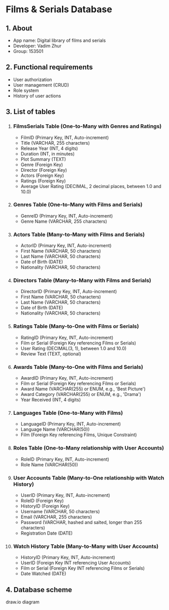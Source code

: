 # Films & Serials Database
## 1. **About**
* App name: Digital library of films and serials
* Developer: Vadim Zhur
* Group: 153501

## 2. **Functional requirements**
* User authorization
* User management (CRUD)
* Role system
* History of user actions

## 3. **List of tables**
1. ### FilmsSerials Table (One-to-Many with Genres and Ratings)
    * FilmID (Primary Key, INT, Auto-increment)
    * Title (VARCHAR, 255 characters)
    * Release Year (INT, 4 digits)
    * Duration (INT, in minutes)
    * Plot Summary (TEXT)
    * Genre (Foreign Key)
    * Director (Foreign Key)
    * Actors (Foreign Key)
    * Ratings (Foreign Key)
    * Average User Rating (DECIMAL, 2 decimal places, between 1.0 and 10.0)
2. ### Genres Table (One-to-Many with Films and Serials)
    * GenreID (Primary Key, INT, Auto-increment)
    * Genre Name (VARCHAR, 255 characters)
3. ### Actors Table (Many-to-Many with Films and Serials)
    * ActorID (Primary Key, INT, Auto-increment)
    * First Name (VARCHAR, 50 characters)
    * Last Name (VARCHAR, 50 characters)
    * Date of Birth (DATE)
    * Nationality (VARCHAR, 50 characters)
4. ### Directors Table (Many-to-Many with Films and Serials)
    * DirectorID (Primary Key, INT, Auto-increment)
    * First Name (VARCHAR, 50 characters)
    * Last Name  (VARCHAR, 50 characters)
    * Date of Birth (DATE)
    * Nationality (VARCHAR, 50 characters)
5. ### Ratings Table (Many-to-One with Films or Serials)
    * RatingID (Primary Key, INT, Auto-increment)
    * Film or Serial (Foreign Key referencing Films or Serials)
    * User Rating (DECIMAL(3, 1), between 1.0 and 10.0)
    * Review Text (TEXT, optional)
6. ### Awards Table (Many-to-One with Films and Serials)
    * AwardID (Primary Key, INT, Auto-increment)
    * Film or Serial (Foreign Key referencing Films or Serials)
    * Award Name (VARCHAR(255) or ENUM, e.g., 'Best Picture')
    * Award Category (VARCHAR(255) or ENUM, e.g., 'Drama')
    * Year Received  (INT, 4 digits)
7. ### Languages Table (One-to-Many with Films)
    * LanguageID (Primary Key, INT, Auto-increment)
    * Language Name (VARCHAR(50))
    * Film (Foreign Key referencing Films, Unique Constraint)
8. ### Roles Table (One-to-Many relationship with User Accounts)
    * RoleID  (Primary Key, INT, Auto-increment)
    * Role Name (VARCHAR(50))
9. ### User Accounts Table (Many-to-One relationship with Watch History)
    * UserID  (Primary Key, INT, Auto-increment)
    * RoleID (Foreign Key)
    * HistoryID (Foreign Key)
    * Username (VARCHAR, 50 characters)
    * Email (VARCHAR, 255 characters)
    * Password (VARCHAR, hashed and salted, longer than 255 characters)
    * Registration Date (DATE)
10. ### Watch History Table (Many-to-Many with User Accounts)
    * HistoryID (Primary Key, INT, Auto-increment)
    * UserID (Foreign Key INT referencing User Accounts)
    * Film or Serial (Foreign Key INT referencing Films or Serials)
    * Date Watched (DATE)

## 4. **Database scheme**
draw.io diagram
